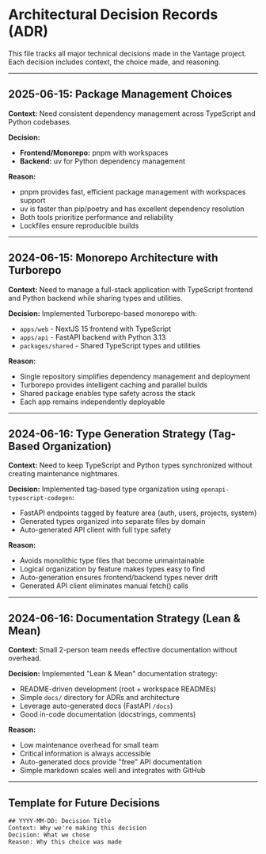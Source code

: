 # Architectural Decision Records (ADR)

This file tracks all major technical decisions made in the Vantage project. Each decision includes context, the choice made, and reasoning.

---

## 2025-06-15: Package Management Choices

**Context:** Need consistent dependency management across TypeScript and Python codebases.

**Decision:** 
- **Frontend/Monorepo:** pnpm with workspaces
- **Backend:** uv for Python dependency management

**Reason:**
- pnpm provides fast, efficient package management with workspaces support
- uv is faster than pip/poetry and has excellent dependency resolution
- Both tools prioritize performance and reliability
- Lockfiles ensure reproducible builds

---

## 2024-06-15: Monorepo Architecture with Turborepo

**Context:** Need to manage a full-stack application with TypeScript frontend and Python backend while sharing types and utilities.

**Decision:** Implemented Turborepo-based monorepo with:
- `apps/web` - NextJS 15 frontend with TypeScript
- `apps/api` - FastAPI backend with Python 3.13
- `packages/shared` - Shared TypeScript types and utilities

**Reason:** 
- Single repository simplifies dependency management and deployment
- Turborepo provides intelligent caching and parallel builds
- Shared package enables type safety across the stack
- Each app remains independently deployable

---

## 2024-06-16: Type Generation Strategy (Tag-Based Organization)

**Context:** Need to keep TypeScript and Python types synchronized without creating maintenance nightmares.

**Decision:** Implemented tag-based type organization using `openapi-typescript-codegen`:
- FastAPI endpoints tagged by feature area (auth, users, projects, system)
- Generated types organized into separate files by domain
- Auto-generated API client with full type safety

**Reason:**
- Avoids monolithic type files that become unmaintainable
- Logical organization by feature makes types easy to find
- Auto-generation ensures frontend/backend types never drift
- Generated API client eliminates manual fetch() calls

---

## 2024-06-16: Documentation Strategy (Lean & Mean)

**Context:** Small 2-person team needs effective documentation without overhead.

**Decision:** Implemented "Lean & Mean" documentation strategy:
- README-driven development (root + workspace READMEs)
- Simple `docs/` directory for ADRs and architecture
- Leverage auto-generated docs (FastAPI `/docs`)
- Good in-code documentation (docstrings, comments)

**Reason:**
- Low maintenance overhead for small team
- Critical information is always accessible
- Auto-generated docs provide "free" API documentation
- Simple markdown scales well and integrates with GitHub

---

## Template for Future Decisions

```
## YYYY-MM-DD: Decision Title
Context: Why we're making this decision
Decision: What we chose
Reason: Why this choice was made
``` 